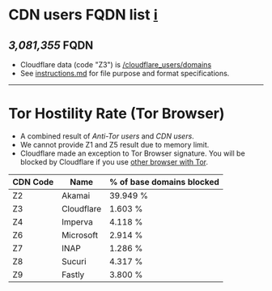 # CDN users FQDN list [ℹ](https://crimeflare.wodferndripvpe6ib4uz4rtngrnzichnirgn7t5x64gxcyroopbhsuqd.onion/ss/pct_zc.php)


[//]: # (do not edit me; start)

## *3,081,355* FQDN

[//]: # (do not edit me; end)


- Cloudflare data (code "Z3") is [/cloudflare_users/domains](../../cloudflare_users/domains)
- See [instructions.md](../../instructions.md) for file purpose and format specifications.

---

# Tor Hostility Rate (Tor Browser)

- A combined result of _Anti-Tor users_ and _CDN users_.
- We cannot provide Z1 and Z5 result due to memory limit.
- Cloudflare made an exception to Tor Browser signature. You will be blocked by Cloudflare if you use [other browser with Tor](../../README_ethics.md#user-content-browser-vendor-discrimination).

[//]: # (start; table / do not edit me; If necessary please create an issue first)

| CDN Code | Name | % of base domains blocked |
| -------- | -------- | -------- |
| Z2 | Akamai | 39.949 % |
| Z3 | Cloudflare | 1.603 % |
| Z4 | Imperva | 4.118 % |
| Z6 | Microsoft | 2.914 % |
| Z7 | INAP | 1.286 % |
| Z8 | Sucuri | 4.317 % |
| Z9 | Fastly | 3.800 % |

[//]: # (end; table)

